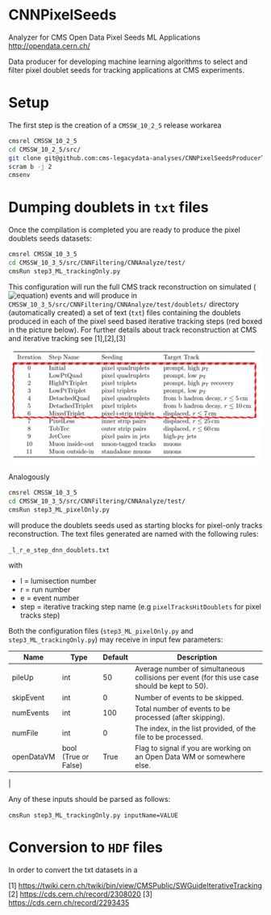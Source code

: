 # CNNPixelSeeds
Analyzer for CMS Open Data Pixel Seeds ML Applications http://opendata.cern.ch/

Data producer for developing machine learning algorithms to select and filter pixel doublet seeds for tracking applications at CMS experiments.

# Setup

The first step is the creation of a ``CMSSW_10_2_5`` release workarea

``` bash
cmsrel CMSSW_10_2_5
cd CMSSW_10_2_5/src/
git clone git@github.com:cms-legacydata-analyses/CNNPixelSeedsProducerTool.git .
scram b -j 2
cmsenv
```

# Dumping doublets in  `` txt `` files

Once the compilation is completed you are ready to produce the pixel doublets seeds datasets:
 
``` bash
cmsrel CMSSW_10_3_5
cd CMSSW_10_3_5/src/CNNFiltering/CNNAnalyze/test/
cmsRun step3_ML_trackingOnly.py
```

This configuration will run the full CMS track reconstruction on simulated (![equation](http://latex.codecogs.com/gif.latex?t\bar{t})) events and will produce in `CMSSW_10_3_5/src/CNNFiltering/CNNAnalyze/test/doublets/` directory (automatically created) a set of text (`txt`) files containing the doublets produced in each of the pixel seed based iterative tracking steps (red boxed in the picture below). For further details about track reconstruction at CMS and iterative tracking see [1],[2],[3]

![iterativeTracking](https://raw.githubusercontent.com/AdrianoDee/CNNFiltering/open/iterativeTracking.png)

Analogously 

``` bash
cmsrel CMSSW_10_3_5
cd CMSSW_10_3_5/src/CNNFiltering/CNNAnalyze/test/
cmsRun step3_ML_pixelOnly.py
```

will produce the doublets seeds used as starting blocks for pixel-only tracks reconstruction. The text files generated are named with the following rules:

`_l_r_e_step_dnn_doublets.txt`

with

* l = lumisection number
* r = run number
* e = event number
* step = iterative tracking step name (e.g `pixelTracksHitDoublets` for pixel tracks step)

Both the configuration files (`step3_ML_pixelOnly.py` and `step3_ML_trackingOnly.py`) may receive in input few parameters:

| Name       | Type                 | Default | Description                                                                                    |
|------------|----------------------|---------|------------------------------------------------------------------------------------------------|
| pileUp     | int                  | 50      | Average number of simultaneous collisions per event  (for this use case should be kept to 50). |
| skipEvent  | int                  | 0       | Number of events to be skipped.                                                                |
| numEvents  | int                  | 100     | Total number of events to be processed (after skipping).                                       |
| numFile    | int                  | 0       | The index, in the list provided, of the file to be processed.                                  |
| openDataVM | bool (True or False) | True    | Flag to signal if you are working on an Open Data WM or somewhere else.                        
|

Any of these inputs should be parsed as follows:

`cmsRun step3_ML_trackingOnly.py inputName=VALUE`



# Conversion to `` HDF `` files

In order to convert the txt datasets in a

[1] https://twiki.cern.ch/twiki/bin/view/CMSPublic/SWGuideIterativeTracking
[2] https://cds.cern.ch/record/2308020
[3] https://cds.cern.ch/record/2293435
